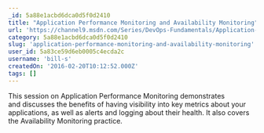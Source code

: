```yaml
---
_id: 5a88e1acbd6dca0d5f0d2410
title: "Application Performance Monitoring and Availability Monitoring"
url: 'https://channel9.msdn.com/Series/DevOps-Fundamentals/Application-Performance-Monitoring-and-Availability-Monitoring'
category: 5a88e1acbd6dca0d5f0d2410
slug: 'application-performance-monitoring-and-availability-monitoring'
user_id: 5a83ce59d6eb0005c4ecda2c
username: 'bill-s'
createdOn: '2016-02-20T10:12:52.000Z'
tags: []
---
```


This session on Application Performance Monitoring demonstrates and discusses the benefits of having visibility into key metrics about your applications, as well as alerts and logging about their health. It also covers the Availability Monitoring practice.
